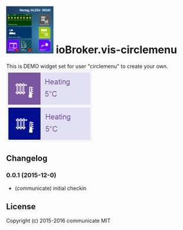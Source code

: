 ![Logo](admin/circlemenu.png)
ioBroker.vis-circlemenu
============

This is DEMO widget set for user "circlemenu" to create your own.
![Screenshot](img/widgets.png)


## Changelog

### 0.0.1 (2015-12-0)
- (communicate) initial checkin

## License
 Copyright (c) 2015-2016 communicate
 MIT
